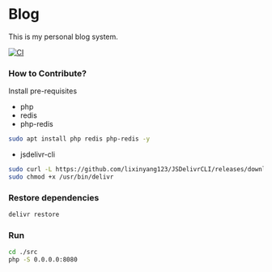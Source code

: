 # Blog
This is my personal blog system.

[![CI](https://github.com/1771991075/Blog/actions/workflows/main.yml/badge.svg)](https://github.com/1771991075/Blog/actions/workflows/main.yml)

### How to Contribute?

Install pre-requisites

- php
- redis
- php-redis

```bash
sudo apt install php redis php-redis -y
```

- jsdelivr-cli

```bash
sudo curl -L https://github.com/lixinyang123/JSDelivrCLI/releases/download/v1.0.0-release.1/delivr-linux-x64 -o /usr/bin/delivr
sudo chmod +x /usr/bin/delivr
```

### Restore dependencies

```bash
delivr restore
```

### Run

```bash
cd ./src
php -S 0.0.0.0:8080
```
